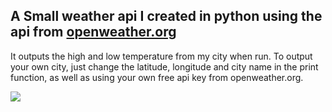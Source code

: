 

<h2>A Small weather api I created in python using the api from <a href="https://home.openweathermap.org/">openweather.org</a></h2>  

It outputs the high and low temperature from my city when run. 
To output your own city, just change the latitude, longitude and city name in the print function, as well as using your own free api key from openweather.org.

<p align="left">
<img src="https://imgur.com/XDooPSp.png alt="Traffic Examination"/>
</p>
<br />
<br />

